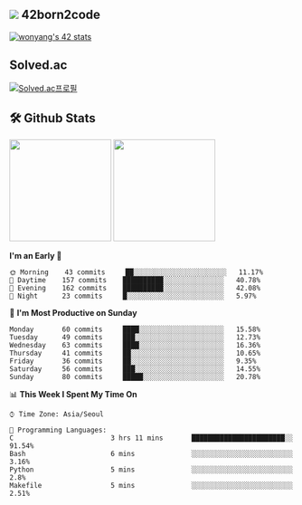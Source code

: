 
## <img src="https://img.shields.io/badge/-000000?style=flat&logo=42&logoColor=white"> 42born2code
[![wonyang's 42 stats](https://badge42.vercel.app/api/v2/cl5nhe5b6007809kydha7ht42/stats?cursusId=21&coalitionId=88)](https://profile.intra.42.fr/users/wonyang)

## Solved.ac
[![Solved.ac프로필](http://mazassumnida.wtf/api/v2/generate_badge?boj=bennyws)](https://solved.ac/bennyws)

## 🛠️ Github Stats
<p>
  <img height="180em" src="https://github-readme-stats-veggie-garden.vercel.app/api?username=gemstoneyang&show_icons=true&include_all_commits=true&bg_color=30,e96443,904e95&title_color=fff&text_color=fff">
  <img height="180em" src="https://github-readme-stats-veggie-garden.vercel.app/api/top-langs/?username=gemstoneyang&layout=compact&bg_color=30,e96443,904e95&title_color=fff&text_color=fff">
</p>

<!--START_SECTION:waka-->
**I'm an Early 🐤** 

```text
🌞 Morning    43 commits     ██░░░░░░░░░░░░░░░░░░░░░░░   11.17% 
🌆 Daytime    157 commits    ██████████░░░░░░░░░░░░░░░   40.78% 
🌃 Evening    162 commits    ██████████░░░░░░░░░░░░░░░   42.08% 
🌙 Night      23 commits     █░░░░░░░░░░░░░░░░░░░░░░░░   5.97%

```
📅 **I'm Most Productive on Sunday** 

```text
Monday       60 commits     ████░░░░░░░░░░░░░░░░░░░░░   15.58% 
Tuesday      49 commits     ███░░░░░░░░░░░░░░░░░░░░░░   12.73% 
Wednesday    63 commits     ████░░░░░░░░░░░░░░░░░░░░░   16.36% 
Thursday     41 commits     ██░░░░░░░░░░░░░░░░░░░░░░░   10.65% 
Friday       36 commits     ██░░░░░░░░░░░░░░░░░░░░░░░   9.35% 
Saturday     56 commits     ███░░░░░░░░░░░░░░░░░░░░░░   14.55% 
Sunday       80 commits     █████░░░░░░░░░░░░░░░░░░░░   20.78%

```


📊 **This Week I Spent My Time On** 

```text
⌚︎ Time Zone: Asia/Seoul

💬 Programming Languages: 
C                        3 hrs 11 mins       ███████████████████████░░   91.54% 
Bash                     6 mins              ░░░░░░░░░░░░░░░░░░░░░░░░░   3.16% 
Python                   5 mins              ░░░░░░░░░░░░░░░░░░░░░░░░░   2.8% 
Makefile                 5 mins              ░░░░░░░░░░░░░░░░░░░░░░░░░   2.51%

```


<!--END_SECTION:waka-->
